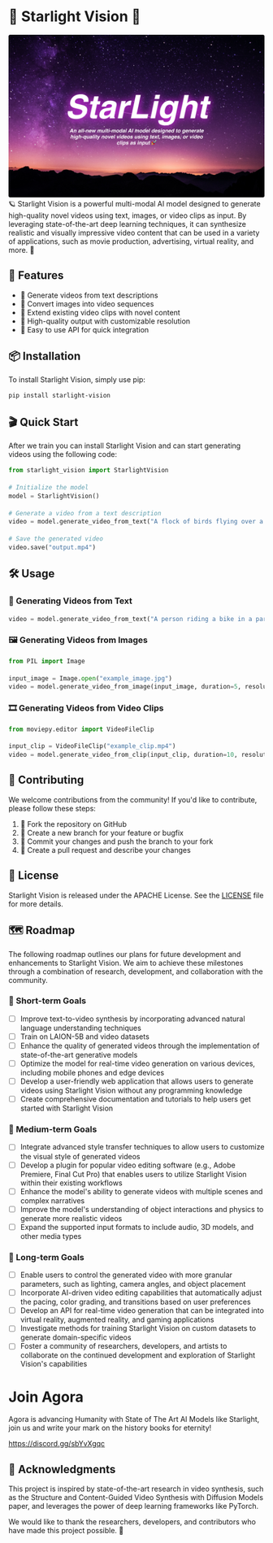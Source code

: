 # 🌌 Starlight Vision 🚀

![Starlight](starlight.png)
🪐 Starlight Vision is a powerful multi-modal AI model designed to generate high-quality novel videos using text, images, or video clips as input. By leveraging state-of-the-art deep learning techniques, it can synthesize realistic and visually impressive video content that can be used in a variety of applications, such as movie production, advertising, virtual reality, and more. 🎥

## 🌟 Features

- 📝 Generate videos from text descriptions
- 🌃 Convert images into video sequences
- 📼 Extend existing video clips with novel content
- 🔮 High-quality output with customizable resolution
- 🧠 Easy to use API for quick integration

## 📦 Installation

To install Starlight Vision, simply use pip:

```bash
pip install starlight-vision
```

## 🎬 Quick Start

After we train you can install Starlight Vision and can start generating videos using the following code:

```python
from starlight_vision import StarlightVision

# Initialize the model
model = StarlightVision()

# Generate a video from a text description
video = model.generate_video_from_text("A flock of birds flying over a beautiful lake during sunset.")

# Save the generated video
video.save("output.mp4")
```

## 🛠 Usage

### 📄 Generating Videos from Text

```python
video = model.generate_video_from_text("A person riding a bike in a park.", duration=10, resolution=(1280, 720))
```

### 🖼 Generating Videos from Images

```python
from PIL import Image

input_image = Image.open("example_image.jpg")
video = model.generate_video_from_image(input_image, duration=5, resolution=(1280, 720))
```

### 🎞 Generating Videos from Video Clips

```python
from moviepy.editor import VideoFileClip

input_clip = VideoFileClip("example_clip.mp4")
video = model.generate_video_from_clip(input_clip, duration=10, resolution=(1280, 720))
```

## 🤝 Contributing

We welcome contributions from the community! If you'd like to contribute, please follow these steps:

1. 🍴 Fork the repository on GitHub
2. 🌱 Create a new branch for your feature or bugfix
3. 📝 Commit your changes and push the branch to your fork
4. 🚀 Create a pull request and describe your changes

## 📄 License

Starlight Vision is released under the APACHE License. See the [LICENSE](LICENSE) file for more details.

## 🗺️ Roadmap

The following roadmap outlines our plans for future development and enhancements to Starlight Vision. We aim to achieve these milestones through a combination of research, development, and collaboration with the community.

### 🚀 Short-term Goals

- [ ] Improve text-to-video synthesis by incorporating advanced natural language understanding techniques
- [ ] Train on LAION-5B and video datasets
- [ ] Enhance the quality of generated videos through the implementation of state-of-the-art generative models
- [ ] Optimize the model for real-time video generation on various devices, including mobile phones and edge devices
- [ ] Develop a user-friendly web application that allows users to generate videos using Starlight Vision without any programming knowledge
- [ ] Create comprehensive documentation and tutorials to help users get started with Starlight Vision

### 🌌 Medium-term Goals

- [ ] Integrate advanced style transfer techniques to allow users to customize the visual style of generated videos
- [ ] Develop a plugin for popular video editing software (e.g., Adobe Premiere, Final Cut Pro) that enables users to utilize Starlight Vision within their existing workflows
- [ ] Enhance the model's ability to generate videos with multiple scenes and complex narratives
- [ ] Improve the model's understanding of object interactions and physics to generate more realistic videos
- [ ] Expand the supported input formats to include audio, 3D models, and other media types

### 🌠 Long-term Goals

- [ ] Enable users to control the generated video with more granular parameters, such as lighting, camera angles, and object placement
- [ ] Incorporate AI-driven video editing capabilities that automatically adjust the pacing, color grading, and transitions based on user preferences
- [ ] Develop an API for real-time video generation that can be integrated into virtual reality, augmented reality, and gaming applications
- [ ] Investigate methods for training Starlight Vision on custom datasets to generate domain-specific videos
- [ ] Foster a community of researchers, developers, and artists to collaborate on the continued development and exploration of Starlight Vision's capabilities

# Join Agora
Agora is advancing Humanity with State of The Art AI Models like Starlight, join us and write your mark on the history books for eternity!

https://discord.gg/sbYvXgqc



## 🙌 Acknowledgments

This project is inspired by state-of-the-art research in video synthesis, such as the Structure and Content-Guided Video Synthesis with Diffusion Models paper, and leverages the power of deep learning frameworks like PyTorch.

We would like to thank the researchers, developers, and contributors who have made this project possible. 💫